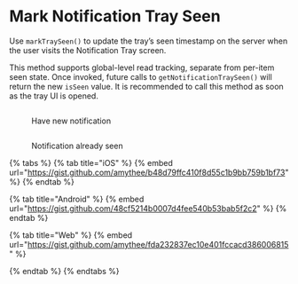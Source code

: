 # Mark Notification Tray Seen

Use `markTraySeen()` to update the tray’s seen timestamp on the server when the user visits the Notification Tray screen.

This method supports global-level read tracking, separate from per-item seen state. Once invoked, future calls to `getNotificationTraySeen()` will return the new `isSeen` value. It is recommended to call this method as soon as the tray UI is opened.

<figure><img src="../../../.gitbook/assets/Explore.jpg" alt=""><figcaption><p>Have new notification</p></figcaption></figure>

<figure><img src="../../../.gitbook/assets/My Communities.jpg" alt=""><figcaption><p>Notification already seen</p></figcaption></figure>

{% tabs %}
{% tab title="iOS" %}
{% embed url="https://gist.github.com/amythee/b48d79ffc410f8d55c1b9bb759b1bf73" %}
{% endtab %}

{% tab title="Android" %}
{% embed url="https://gist.github.com/48cf5214b0007d4fee540b53bab5f2c2" %}
{% endtab %}

{% tab title="Web" %}
{% embed url="https://gist.github.com/amythee/fda232837ec10e401fccacd386006815" %}


{% endtab %}
{% endtabs %}
